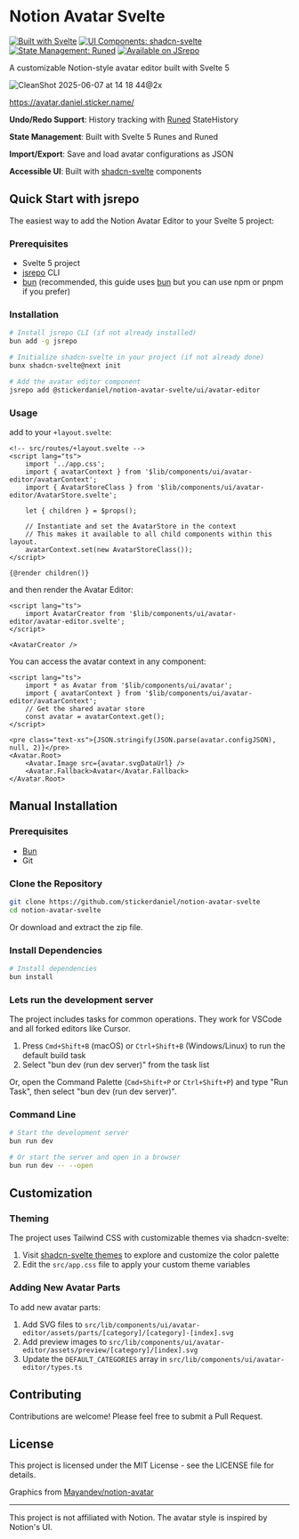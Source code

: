# Notion Avatar Svelte

[![Built with Svelte](https://img.shields.io/badge/Built%20With-Svelte-d43106?style=flat&logo=svelte)](https://svelte.dev/)
[![UI Components: shadcn-svelte](https://img.shields.io/badge/UI-shadcn--svelte-black?style=flat)](https://next.shadcn-svelte.com/)
[![State Management: Runed](https://img.shields.io/badge/State-Runed-f64a00?style=flat)](https://runed.dev/)
[![Available on JSrepo](https://img.shields.io/badge/JSrepo-@stickerdaniel%2Fnotion--avatar--svelte-f7dd1e?style=flat)](https://jsrepo.com/@stickerdaniel/notion-avatar-svelte)

A customizable Notion-style avatar editor built with Svelte 5

![CleanShot 2025-06-07 at 14 18 44@2x](https://github.com/user-attachments/assets/1a49979c-6053-4f45-9862-afbc128ceaba)

https://avatar.daniel.sticker.name/

**Undo/Redo Support**: History tracking with [Runed](https://runed.dev/) StateHistory

**State Management**: Built with Svelte 5 Runes and Runed

**Import/Export**: Save and load avatar configurations as JSON

**Accessible UI**: Built with [shadcn-svelte](https://next.shadcn-svelte.com/) components

## Quick Start with jsrepo

The easiest way to add the Notion Avatar Editor to your Svelte 5 project:

### Prerequisites

- Svelte 5 project
- [jsrepo](https://jsrepo.com/) CLI
- [bun](https://bun.sh/) (recommended, this guide uses [bun](https://bun.sh/) but you can use npm or pnpm if you prefer)

### Installation

```bash
# Install jsrepo CLI (if not already installed)
bun add -g jsrepo

# Initialize shadcn-svelte in your project (if not already done)
bunx shadcn-svelte@next init

# Add the avatar editor component
jsrepo add @stickerdaniel/notion-avatar-svelte/ui/avatar-editor
```

### Usage

add to your `+layout.svelte`:

```svelte
<!-- src/routes/+layout.svelte -->
<script lang="ts">
	import '../app.css';
	import { avatarContext } from '$lib/components/ui/avatar-editor/avatarContext';
	import { AvatarStoreClass } from '$lib/components/ui/avatar-editor/AvatarStore.svelte';

	let { children } = $props();

	// Instantiate and set the AvatarStore in the context
	// This makes it available to all child components within this layout.
	avatarContext.set(new AvatarStoreClass());
</script>

{@render children()}
```

and then render the Avatar Editor:

```svelte
<script lang="ts">
	import AvatarCreator from '$lib/components/ui/avatar-editor/avatar-editor.svelte';
</script>

<AvatarCreator />
```

You can access the avatar context in any component:

```svelte
<script lang="ts">
	import * as Avatar from '$lib/components/ui/avatar';
	import { avatarContext } from '$lib/components/ui/avatar-editor/avatarContext';
	// Get the shared avatar store
	const avatar = avatarContext.get();
</script>

<pre class="text-xs">{JSON.stringify(JSON.parse(avatar.configJSON), null, 2)}</pre>
<Avatar.Root>
	<Avatar.Image src={avatar.svgDataUrl} />
	<Avatar.Fallback>Avatar</Avatar.Fallback>
</Avatar.Root>
```

## Manual Installation

### Prerequisites

- [Bun](https://bun.sh/)
- Git

### Clone the Repository

```bash
git clone https://github.com/stickerdaniel/notion-avatar-svelte
cd notion-avatar-svelte
```

Or download and extract the zip file.

### Install Dependencies

```bash
# Install dependencies
bun install
```

### Lets run the development server

The project includes tasks for common operations. They work for VSCode and all forked editors like Cursor.

1. Press `Cmd+Shift+B` (macOS) or `Ctrl+Shift+B` (Windows/Linux) to run the default build task
2. Select "bun dev (run dev server)" from the task list

Or, open the Command Palette (`Cmd+Shift+P` or `Ctrl+Shift+P`) and type "Run Task", then select "bun dev (run dev server)".

### Command Line

```bash
# Start the development server
bun run dev

# Or start the server and open in a browser
bun run dev -- --open
```

## Customization

### Theming

The project uses Tailwind CSS with customizable themes via shadcn-svelte:

1. Visit [shadcn-svelte themes](https://next.shadcn-svelte.com/themes) to explore and customize the color palette
2. Edit the `src/app.css` file to apply your custom theme variables

### Adding New Avatar Parts

To add new avatar parts:

1. Add SVG files to `src/lib/components/ui/avatar-editor/assets/parts/[category]/[category]-[index].svg`
2. Add preview images to `src/lib/components/ui/avatar-editor/assets/preview/[category]/[index].svg`
3. Update the `DEFAULT_CATEGORIES` array in `src/lib/components/ui/avatar-editor/types.ts`

## Contributing

Contributions are welcome! Please feel free to submit a Pull Request.

## License

This project is licensed under the MIT License - see the LICENSE file for details.

Graphics from [Mayandev/notion-avatar](https://github.com/Mayandev/notion-avatar)

---

This project is not affiliated with Notion. The avatar style is inspired by Notion's UI.
